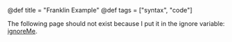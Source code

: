 @def title = "Franklin Example"
@def tags = ["syntax", "code"]

The following page should not exist because I put it in the ignore variable: [ignoreMe](/ignoreMe).